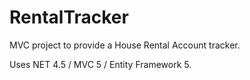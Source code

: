 # RentalTracker
MVC project to provide a House Rental Account tracker.

Uses NET 4.5 / MVC 5 / Entity Framework 5.

